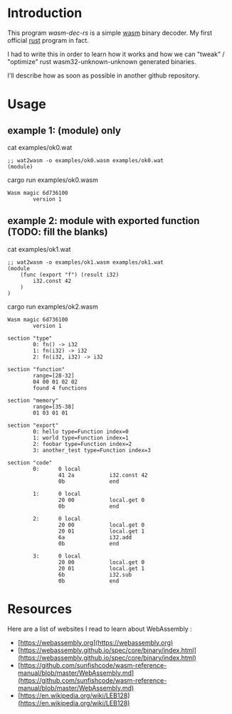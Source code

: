 # Introduction

This program *wasm-dec-rs* is a simple [wasm](https://webassembly.org/) binary decoder. My first official [rust](https://www.rust-lang.org/) program in fact.

I had to write this in order to learn how it works and how we can "tweak" / "optimize" rust wasm32-unknown-unknown generated binaries.

I'll describe how as soon as possible in another github repository.

# Usage

## example 1: (module) only

cat examples/ok0.wat

```wat
;; wat2wasm -o examples/ok0.wasm examples/ok0.wat
(module)
```

cargo run examples/ok0.wasm

```text
Wasm magic 6d736100
        version 1
```

## example 2: module with exported function (TODO: fill the blanks)

cat examples/ok1.wat

```wat
;; wat2wasm -o examples/ok1.wasm examples/ok1.wat
(module
    (func (export "f") (result i32)
        i32.const 42 
    )
)
```

cargo run examples/ok2.wasm

```text
Wasm magic 6d736100   
        version 1     

section "type"        
        0: fn() -> i32
        1: fn(i32) -> i32
        2: fn(i32, i32) -> i32

section "function"
        range=[28-32]
        04 00 01 02 02
        found 4 functions

section "memory"
        range=[35-38]
        01 03 01 01

section "export"
        0: hello type=Function index=0
        1: world type=Function index=1
        2: foobar type=Function index=2
        3: another_test type=Function index=3

section "code"
        0:      0 local
                41 2a           i32.const 42
                0b              end

        1:      0 local
                20 00           local.get 0
                0b              end

        2:      0 local
                20 00           local.get 0
                20 01           local.get 1
                6a              i32.add
                0b              end

        3:      0 local
                20 00           local.get 0
                20 01           local.get 1
                6b              i32.sub
                0b              end
```

# Resources

Here are a list of websites I read to learn about WebAssembly :


- [https://webassembly.org](https://webassembly.org)
- [https://webassembly.github.io/spec/core/binary/index.html](https://webassembly.github.io/spec/core/binary/index.html)
- [https://github.com/sunfishcode/wasm-reference-manual/blob/master/WebAssembly.md](https://github.com/sunfishcode/wasm-reference-manual/blob/master/WebAssembly.md)
- [https://en.wikipedia.org/wiki/LEB128](https://en.wikipedia.org/wiki/LEB128)
